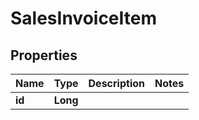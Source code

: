 
# SalesInvoiceItem

## Properties
Name | Type | Description | Notes
------------ | ------------- | ------------- | -------------
**id** | **Long** |  | 



